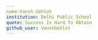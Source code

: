 ```yaml
---
name:Vansh Gehlot
institution: Delhi Public School
quote: Success Is Hard To Obtain
github_user: VanshGehlot
---
```

